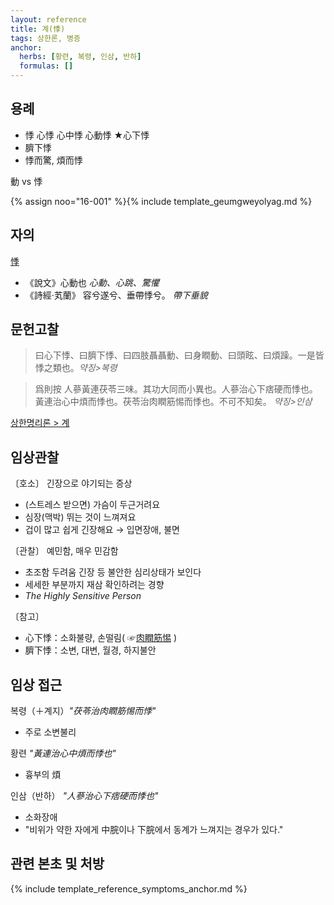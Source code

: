 ```yaml
---
layout: reference
title: 계(悸)
tags: 상한론, 병증
anchor:
  herbs: [황련, 복령, 인삼, 반하]
  formulas: []
---
```



## 용례

* 悸 心悸 心中悸 心動悸 ★心下悸
* 臍下悸
* 悸而驚, 煩而悸

動 vs 悸

{% assign noo="16-001" %}{% include template_geumgweyolyag.md %}

## 자의

[悸](https://ctext.org/dictionary.pl?if=en&char=悸)
* 《說文》心動也 _心動、心跳、驚懼_
* 《詩經·芄蘭》 容兮遂兮、垂帶悸兮。 _帶下垂貌_

## 문헌고찰

> 曰心下悸、曰臍下悸、曰四肢聶聶動、曰身瞤動、曰頭眩、曰煩躁。一是皆悸之類也。_약징>복령_

> 爲則按 人蔘黃連茯苓三味。其功大同而小異也。人蔘治心下痞硬而悸也。黃連治心中煩而悸也。茯苓治肉瞤筋惕而悸也。不可不知矣。 _약징>인삼_

[상한명리론 > 계]({{site.baseurl}}/reference/Books/Etc/상한명리론#계)

## 임상관찰

〔호소〕 긴장으로 야기되는 증상
* (스트레스 받으면) 가슴이 두근거려요
* 심장(맥박) 뛰는 것이 느껴져요
* 겁이 많고 쉽게 긴장해요 → 입면장애, 불면

〔관찰〕 예민함, 매우 민감함
* 초조함 두려움 긴장 등 불안한 심리상태가 보인다
* 세세한 부분까지 재삼 확인하려는 경향
* _The Highly Sensitive Person_

〔참고〕
* 心下悸：소화불량, 손떨림( ☞[肉瞤筋惕]( {{site.sympurl}}/육순근척 ) )
* 臍下悸：소변, 대변, 월경, 하지불안

## 임상 접근

복령（＋계지）_"茯苓治肉瞤筋惕而悸"_
* 주로 소변불리

황련 _"黃連治心中煩而悸也"_
* 흉부의 煩

인삼（반하） _"人蔘治心下痞硬而悸也"_
* 소화장애
* "비위가 약한 자에게 中脘이나 下脘에서 동계가 느껴지는 경우가 있다."

## 관련 본초 및 처방


{% include template_reference_symptoms_anchor.md %}
